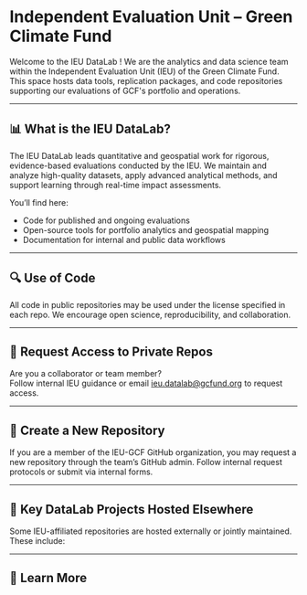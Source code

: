 # Independent Evaluation Unit – Green Climate Fund

Welcome to the IEU DataLab ! 
We are the analytics and data science team within the Independent Evaluation Unit (IEU) of the Green Climate Fund. This space hosts data tools, replication packages, and code repositories supporting our evaluations of GCF's portfolio and operations.

---

## 📊 What is the IEU DataLab?

The IEU DataLab leads quantitative and geospatial work for rigorous, evidence-based evaluations conducted by the IEU. We maintain and analyze high-quality datasets, apply advanced analytical methods, and support learning through real-time impact assessments.

You’ll find here:
- Code for published and ongoing evaluations
- Open-source tools for portfolio analytics and geospatial mapping
- Documentation for internal and public data workflows

---

## 🔍 Use of Code

All code in public repositories may be used under the license specified in each repo. We encourage open science, reproducibility, and collaboration.

---

## 🔐 Request Access to Private Repos

Are you a collaborator or team member?  
Follow internal IEU guidance or email [ieu.datalab@gcfund.org](mailto:ieu.datalab@gcfund.org) to request access.

---

## 🧰 Create a New Repository

If you are a member of the IEU-GCF GitHub organization, you may request a new repository through the team’s GitHub admin. Follow internal request protocols or submit via internal forms.

---

## 📁 Key DataLab Projects Hosted Elsewhere

Some IEU-affiliated repositories are hosted externally or jointly maintained. These include:


---

## 🔗 Learn More
